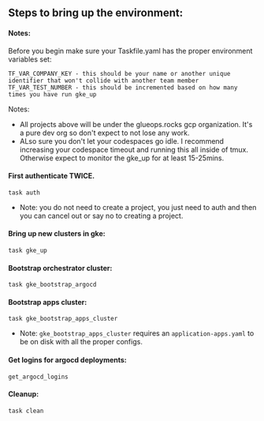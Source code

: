 
## Steps to bring up the environment:

#### Notes:

Before you begin make sure your Taskfile.yaml has the proper environment variables set:

```
TF_VAR_COMPANY_KEY - this should be your name or another unique identifier that won't collide with another team member
TF_VAR_TEST_NUMBER - this should be incremented based on how many times you have run gke_up
```
Notes:
- All projects above will be under the glueops.rocks gcp organization. It's a pure dev org so don't expect to not lose any work.
- ALso sure you don't let your codespaces go idle. I recommend increasing your codespace timeout and running this all inside of tmux. Otherwise expect to monitor the gke_up for at least 15-25mins.

#### First authenticate TWICE. 

`task auth`
- Note: you do not need to create a project, you just need to auth and then you can cancel out or say no to creating a project.

#### Bring up new clusters in gke:

`task gke_up`

#### Bootstrap orchestrator cluster:

`task gke_bootstrap_argocd`

#### Bootstrap apps cluster:

`task gke_bootstrap_apps_cluster`

- Note: `gke_bootstrap_apps_cluster` requires an `application-apps.yaml` to be on disk with all the proper configs.

#### Get logins for argocd deployments:
`get_argocd_logins`

#### Cleanup:
`task clean`




